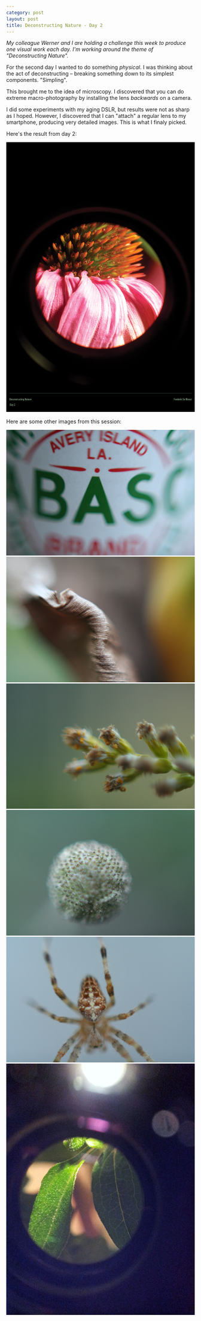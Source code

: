 ```yaml
---
category: post
layout: post
title: Deconstructing Nature - Day 2
---
```

*My colleague Werner and I are holding a challenge this week to produce one visual work each day. I'm working around the theme of "Deconstructing Nature".*



For the second day I wanted to do something *physical*. I was thinking about the act of deconstructing – breaking something down to its simplest components. "Simpling".

This brought me to the idea of microscopy. I discovered that you can do extreme macro-photography by installing the lens *backwards* on a camera.

I did some experiments with my aging DSLR, but results were not as sharp as I hoped. However, I discovered that I can "attach" a regular lens to my smartphone, producing very detailed images. This is what I finaly picked.

Here's the result from day 2:

![Deconstructing Nature: Final Work Day #2](/media/deconstructing-nature/day2-final.jpg)

Here are some other images from this session:

![Other experiment](/media/deconstructing-nature/day2-experiment1.jpg)
![Other experiment](/media/deconstructing-nature/day2-experiment2.jpg)
![Other experiment](/media/deconstructing-nature/day2-experiment3.jpg)
![Other experiment](/media/deconstructing-nature/day2-experiment4.jpg)
![Other experiment](/media/deconstructing-nature/day2-experiment5.jpg)
![Other experiment](/media/deconstructing-nature/day2-experiment6.jpg)
